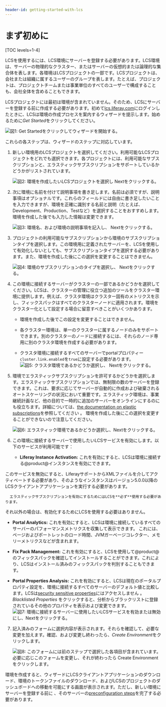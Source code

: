 ```yaml
---
header-id: getting-started-with-lcs
---
```


# まず初めに

[TOC levels=1-4]

LCSを使用するには、LCS環境にサーバーを登録する必要があります。LCS環境は、サーバーの物理的なクラスター、またはサーバーの仮想的または論理的な集合体を表します。各環境はLCSプロジェクトの一部です。LCSプロジェクトは、会社または組織に属するユーザーのグループを表します。たとえば、プロジェクトは、プロジェクトチームまたは事業単位のすべてのユーザーで構成することも、会社全体を含めることもできます。

LCSプロジェクトには最初は環境が含まれていません。そのため、LCSにサーバーを登録する前に作成する必要があります。初めて[lcs.liferay.com](https://lcs.liferay.com)にログインしたときに、LCSは環境の作成プロセスを案内するウィザードを提示します。始めるために*Get Started*をクリックしてください。

![図1: *Get Started*をクリックしてウィザードを開始する。](../../images-dxp/lcs-onboarding-00.png)

これらの各ステップは、ウィザードのステップに対応しています。

1. 新しい環境用のLCSプロジェクトを選択してください。利用可能なLCSプロジェクトをどれでも選択できます。各プロジェクトには、利用可能なサブスクリプションと、エラスティックサブスクリプションをサポートしているかどうかがリストされています。

   ![図2: 環境を作成したいLCSプロジェクトを選択し *Next*をクリックする。](../../images-dxp/lcs-onboarding-01.png)

2. 次に環境に名前を付けて説明事項を書き足します。名前は必須ですが、説明事項はオプショナルです。これらのフィールドには自由に書き足したいことを入力できますが、環境を正確に識別する名前と説明（たとえば、Development、Production、Testなど）を選択することをおすすめします。環境を作成した後でも入力した情報は変更できます。


   ![図3: 環境名、および環境の説明事項を記入し、 *Next*をクリックする。](../../images-dxp/lcs-onboarding-02.png)

3. プロジェクトの利用可能なサブスクリプションから環境のサブスクリプションタイプを選択します。この環境用に定義されたサーバーを、LCSを使用して有効化しないとしても、サブスクリプションタイプを選択する必要があります。また、環境を作成した後にこの選択を変更することはできません。

   ![図4: 環境のサブスクリプションのタイプを選択し、 *Next*をクリックする。](../../images-dxp/lcs-onboarding-03.png)

4. この環境に接続するサーバーがクラスターの一部であるかどうかを選択してください。LCSは、クラスターの管理に役立つ追加のツールをクラスター環境に提供します。例えば、クラスタ環境はクラスター固有のメトリクスを示し、フィックスパックはすべてのクラスターノードに適用されます。環境をクラスター化として設定する場合に留意すべきことがいくつかあります。


   - 環境を作成した後でこの設定を変更することはできません。

   - 各クラスター環境は、単一のクラスターに属するノードのみをサポートできます。別のクラスターのノードに接続するには、それらのノード専用に別のクラスタ環境を作成する必要があります。

   - クラスタ環境に接続するすべてのサーバーでportalプロパティー`cluster.link.enabled`を`true`に設定する必要があります。
   ![図5: クラスタ環境であるかどうか選択し、 *Next*をクリックする。](../../images-dxp/lcs-onboarding-04.png)

5. 環境でエラスティックサブスクリプションを許可するかどうかを選択します。エラスティックサブスクリプションでは、無制限の数のサーバーを登録できます。これは、要求に応じてサーバーが自動的に作成および破棄されるオートスケーリングの状況において重要です。エラスティック環境は、事業継続計画など、他の目的で一時的に追加のサーバーをオンラインにするのにも役立ちます。詳細については、[the documentation on elastic subscriptions](/discover/deployment/-/knowledge_base/7-1/managing-liferay-dxp-subscriptions-ja#elastic-subscriptions)を参照してください 。
環境を作成した後にこの選択を変更することができないので注意してください。

   ![図6: エラスティック環境であるかどうか選択し、*Next*をクリックする。](../../images-dxp/lcs-onboarding-05.png)

6. この環境に接続するサーバーで使用したいLCSサービスを有効にします。以下のサービスが利用可能です：

   - **Liferay Instance Activation:** これを有効にすると、LCSは環境に接続する@product@インスタンスを有効にできます。

このサービスを無効にすると、LiferayサポートからXMLファイルを介してアクティベートする必要があり、そのようなインスタンスはバージョン5.0.0以降のLCS​​クライアントアプリケーションを実行する必要があります。

      エラスティックサブスクリプションを有効にするためにはLCSを**必ず**使用する必要があります。
それ以外の場合は、有効化するためにLCSを使用する必要はありません。

   - **Portal Analytics:** これを有効にすると、LCSは環境に接続しているすべてのサーバーのパフォーマンスメトリクスを収集して表示できます。
これには、ページおよびポートレットのロード時間、JVMガーベージコレクター、メモリーメトリクスなどが含まれます。

   - **Fix Pack Management:** これを有効にすると、LCSを使用して@product@のフィックスパックを確認してインストールすることができます。これにより、LCSはインストール済みのフィックスパックを判別することもできます。

   - **Portal Properties Analysis:** これを有効にすると、LCSは現在のポータルプロパティ設定を、環境に接続するすべてのサーバーのデフォルト値と比較します。LCSは[security sensitive properties](/discover/deployment/-/knowledge_base/7-1/what-lcs-stores-about-your-liferay-dxp-servers-ja)にはアクセスしません 。
 *Blacklisted Properties* をクリックすると、分析からブラックリストに登録されているその他のプロパティを表示および変更できます。
   ![図7: 環境に接続するサーバーに使用したいLCSサービスを有効または無効にし、*Next*をクリックする。](../../images-dxp/lcs-onboarding-06.png)

7. 記入済みのフォームに選択内容が表示されます。それらを確認して、必要な変更を加えます。確認、および変更し終わったら、*Create Environment*をクリックします。

   ![図8: このフォームには前のステップで選択した各項目が含まれています。必要に応じこのフォームを変更し、それが終わったら *Create Environment*をクリックします。](../../images-dxp/lcs-onboarding-07.png)

環境を作成すると、ウィザードにLCSクライアントアプリケーションのダウンロード、環境のトークンファイルのダウンロード、およびLCSのプロジェクトのダッシュボードへの移動を可能にする画面が表示されます。ただし、新しい環境にサーバーを登録する前に 、そのサーバーの[preconfiguration steps](/discover/deployment/-/knowledge_base/7-1/lcs-preconfiguration-ja)を完了する必要があります。
